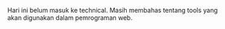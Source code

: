 Hari ini belum masuk ke technical. Masih membahas tentang tools yang akan digunakan dalam pemrograman web.